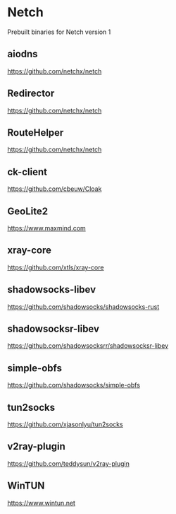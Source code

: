 ﻿# Netch
Prebuilt binaries for Netch version 1

## aiodns
https://github.com/netchx/netch

## Redirector
https://github.com/netchx/netch

## RouteHelper
https://github.com/netchx/netch

## ck-client
https://github.com/cbeuw/Cloak

## GeoLite2
https://www.maxmind.com

## xray-core
https://github.com/xtls/xray-core

## shadowsocks-libev
https://github.com/shadowsocks/shadowsocks-rust

## shadowsocksr-libev
https://github.com/shadowsocksrr/shadowsocksr-libev

## simple-obfs
https://github.com/shadowsocks/simple-obfs

## tun2socks
https://github.com/xjasonlyu/tun2socks

## v2ray-plugin
https://github.com/teddysun/v2ray-plugin

## WinTUN
https://www.wintun.net

